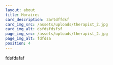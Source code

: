 ```yaml
---
layout: about
title: Horaires
card_description: 3artdffdsf
card_img_src: /assets/uploads/therapist_2.jpg
card_img_alt: dsfdsfdsfsf
page_img_src: /assets/uploads/therapist_2.jpg
page_img_alt: fdfdsa
position: 4
---
```

fdsfdafaf